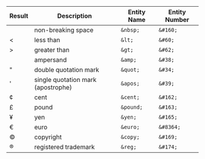 | Result   | Description	                     | Entity Name	| Entity Number	 | 
| -------- | ----------------------------------- | ------------ | -------------- |
|          | non-breaking space	                 |    `&nbsp;`	|   `&#160;`	 |
| <	       | less than	                         |    `&lt;`	|   `&#60;`	     |
| >	       | greater than	                     |    `&gt;`	|   `&#62;`	     |
| 	       | ampersand	                         |    `&amp;`	|   `&#38;`	     |
| "	       | double quotation mark	             |    `&quot;`	|   `&#34;`	     |
| '	       | single quotation mark (apostrophe)	 |    `&apos;`  |   `&#39;`	     |
| ¢	       | cent	                             |    `&cent;`	|   `&#162;`	 |
| £	       | pound	                             |    `&pound;`	|   `&#163;`	 |
| ¥	       | yen	                             |    `&yen;`	|   `&#165;`	 |
| €	       | euro	                             |    `&euro;`	|   `&#8364;`	 |
| ©	       | copyright	                         |    `&copy;`	|   `&#169;`     |
| ®	       | registered trademark	             |    `&reg;`	|   `&#174;`     |